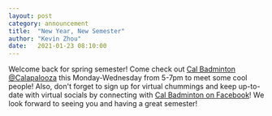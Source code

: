 ```yaml
---
layout: post
category: announcement
title:  "New Year, New Semester"
author: "Kevin Zhou"
date:   2021-01-23 08:10:00
---
```


Welcome back for spring semester! Come check out [Cal Badminton @Calapalooza](./images/flyer_spring_2021.jpg) this Monday-Wednesday from 5-7pm to meet some cool people! Also, don't forget to sign up for virtual chummings and keep up-to-date with virtual socials by connecting with [Cal Badminton on Facebook](https://www.facebook.com/calbadminton1/)! We look forward to seeing you and having a great semester!
